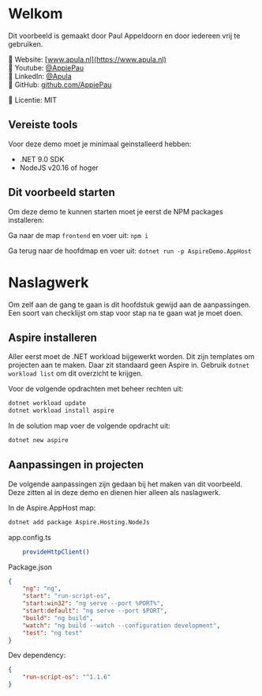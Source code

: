 # Welkom

Dit voorbeeld is gemaakt door Paul Appeldoorn en door iedereen vrij te gebruiken.

🔗 Website: [www.apula.nl](https://www.apula.nl) \
🔗 Youtube: [@AppiePau](https://www.youtube.com/@Appiepau) \
🔗 LinkedIn: [@Apula](https://www.linkedin.com/company/apula) \
🔗 GitHub: [github.com/AppiePau](https://github.com/AppiePau)

📜 Licentie: MIT

## Vereiste tools
Voor deze demo moet je minimaal geinstalleerd hebben:
* .NET 9.0 SDK
* NodeJS v20.16 of hoger

## Dit voorbeeld starten
Om deze demo te kunnen starten moet je eerst de NPM packages installeren:

Ga naar de map `frontend` en voer uit: `npm i`

Ga terug naar de hoofdmap en voer uit: `dotnet run -p AspireDemo.AppHost`


# Naslagwerk
Om zelf aan de gang te gaan is dit hoofdstuk gewijd aan de aanpassingen. Een soort van checklijst om stap voor stap na te gaan wat je moet doen.

## Aspire installeren

Aller eerst moet de .NET workload bijgewerkt worden. Dit zijn templates om projecten aan te maken. Daar zit standaard geen Aspire in. Gebruik `dotnet workload list` om dit overzicht te krijgen.

Voor de volgende opdrachten met beheer rechten uit:

```sh
dotnet workload update
dotnet workload install aspire
```

In de solution map voer de volgende opdracht uit:

```sh
dotnet new aspire
```

## Aanpassingen in projecten

De volgende aanpassingen zijn gedaan bij het maken van dit voorbeeld. Deze zitten al in deze demo en dienen hier alleen als naslagwerk.

In de Aspire.AppHost map:

```sh
dotnet add package Aspire.Hosting.NodeJs
```

app.config.ts
```js
    provideHttpClient()
```

Package.json

```json
{
    "ng": "ng",
    "start": "run-script-os",
    "start:win32": "ng serve --port %PORT%",
    "start:default": "ng serve --port $PORT",
    "build": "ng build",
    "watch": "ng build --watch --configuration development",
    "test": "ng test"
}
```

Dev dependency:

```json
{
    "run-script-os": "^1.1.6"
}
```

